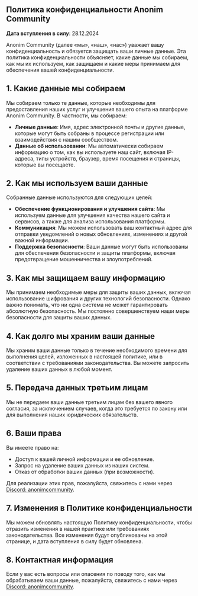 ## Политика конфиденциальности Anonim Community

**Дата вступления в силу**: 28.12.2024

Anonim Community (далее «мы», «наш», «нас») уважает вашу конфиденциальность и обязуется защищать ваши личные данные. Эта политика конфиденциальности объясняет, какие данные мы собираем, как мы их используем, как защищаем и какие меры принимаем для обеспечения вашей конфиденциальности.

## 1. Какие данные мы собираем

Мы собираем только те данные, которые необходимы для предоставления наших услуг и улучшения вашего опыта на платформе Anonim Community. В частности, мы собираем:

- **Личные данные**: Имя, адрес электронной почты и другие данные, которые могут быть собраны в процессе регистрации или взаимодействия с нашим сообществом.
- **Данные об использовании**: Мы автоматически собираем информацию о том, как вы используете наш сайт, включая IP-адреса, типы устройств, браузер, время посещения и страницы, которые вы посещаете.

## 2. Как мы используем ваши данные

Собранные данные используются для следующих целей:

- **Обеспечение функционирования и улучшения сайта**: Мы используем данные для улучшения качества нашего сайта и сервисов, а также для анализа использования платформы.
- **Коммуникация**: Мы можем использовать ваш контактный адрес для отправки уведомлений о новых обновлениях, изменениях и другой важной информации.
- **Поддержка безопасности**: Ваши данные могут быть использованы для обеспечения безопасности и защиты платформы, включая предотвращение мошенничества и злоупотреблений.

## 3. Как мы защищаем вашу информацию

Мы принимаем необходимые меры для защиты ваших данных, включая использование шифрования и других технологий безопасности. Однако важно понимать, что ни одна система не может гарантировать абсолютную безопасность. Мы постоянно совершенствуем наши меры безопасности для защиты ваших данных.

## 4. Как долго мы храним ваши данные

Мы храним ваши данные только в течение необходимого времени для выполнения целей, изложенных в настоящей политике, или в соответствии с требованиями законодательства. Вы можете запросить удаление ваших данных в любой момент.

## 5. Передача данных третьим лицам

Мы не передаем ваши данные третьим лицам без вашего явного согласия, за исключением случаев, когда это требуется по закону или для выполнения наших юридических обязательств.

## 6. Ваши права

Вы имеете право на:

- Доступ к вашей личной информации и ее обновление.
- Запрос на удаление ваших данных из наших систем.
- Отказ от обработки ваших данных (при возможности).

Для реализации этих прав, пожалуйста, свяжитесь с нами через [Discord: anonimcommunity](https://discord.gg/7jns95Rq).

## 7. Изменения в Политике конфиденциальности

Мы можем обновлять настоящую Политику конфиденциальности, чтобы отразить изменения в нашей практике или требованиях законодательства. Все изменения будут опубликованы на этой странице, и дата вступления в силу будет обновлена.

## 8. Контактная информация

Если у вас есть вопросы или опасения по поводу того, как мы обрабатываем ваши данные, пожалуйста, свяжитесь с нами через [Discord: anonimcommunity](https://discord.gg/7jns95Rq).
